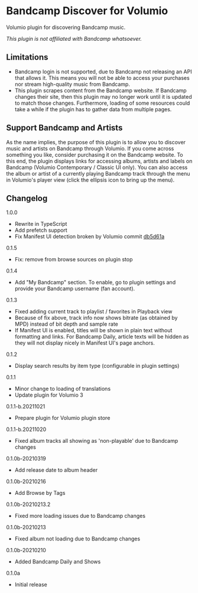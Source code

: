 # Bandcamp Discover for Volumio

Volumio plugin for discovering Bandcamp music.

*This plugin is not affiliated with Bandcamp whatsoever.*

## Limitations

- Bandcamp login is not supported, due to Bandcamp not releasing an API that allows it. This means you will not be able to access your purchases nor stream high-quality music from Bandcamp.
- This plugin scrapes content from the Bandcamp website. If Bandcamp changes their site, then this plugin may no longer work until it is updated to match those changes. Furthermore, loading of some resources could take a while if the plugin has to gather data from multiple pages.

## Support Bandcamp and Artists

As the name implies, the purpose of this plugin is to allow you to discover music and artists on Bandcamp through Volumio. If you come across something you like, consider purchasing it on the Bandcamp website. To this end, the plugin displays links for accessing albums, artists and labels on Bandcamp (Volumio Contemporary / Classic UI only). You can also access the album or artist of a currently playing Bandcamp track through the menu in Volumio's player view (click the ellipsis icon to bring up the menu).

## Changelog

1.0.0
- Rewrite in TypeScript
- Add prefetch support
- Fix Manifest UI detection broken by Volumio commit [db5d61a](https://github.com/volumio/volumio3-backend/commit/db5d61a50dacb60d5132238c7f506f0000f07e07)

0.1.5
- Fix: remove from browse sources on plugin stop

0.1.4
- Add "My Bandcamp" section. To enable, go to plugin settings and provide your Bandcamp username (fan account).

0.1.3
- Fixed adding current track to playlist / favorites in Playback view
- Because of fix above, track info now shows bitrate (as obtained by MPD) instead of bit depth and sample rate
- If Manifest UI is enabled, titles will be shown in plain text without formatting and links. For Bandcamp Daily, article texts will be hidden as they will not display nicely in Manifest UI's page anchors.

0.1.2
- Display search results by item type (configurable in plugin settings)

0.1.1
- Minor change to loading of translations
- Update plugin for Volumio 3

0.1.1-b.20211021
- Prepare plugin for Volumio plugin store

0.1.1-b.20211020
- Fixed album tracks all showing as 'non-playable' due to Bandcamp changes

0.1.0b-20210319
- Add release date to album header

0.1.0b-20210216
- Add Browse by Tags

0.1.0b-20210213.2
- Fixed more loading issues due to Bandcamp changes

0.1.0b-20210213
- Fixed album not loading due to Bandcamp changes

0.1.0b-20210210
- Added Bandcamp Daily and Shows

0.1.0a
- Initial release
